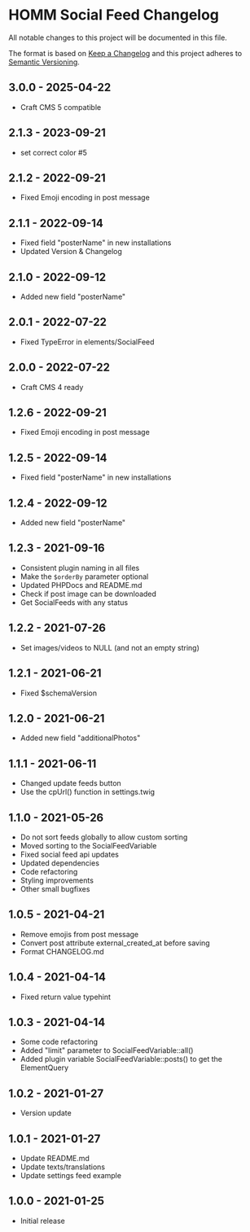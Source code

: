 # HOMM Social Feed Changelog

All notable changes to this project will be documented in this file.

The format is based on [Keep a Changelog](http://keepachangelog.com/) and this project adheres
to [Semantic Versioning](http://semver.org/).

## 3.0.0 - 2025-04-22

- Craft CMS 5 compatible

## 2.1.3 - 2023-09-21

- set correct color #5

## 2.1.2 - 2022-09-21

- Fixed Emoji encoding in post message

## 2.1.1 - 2022-09-14

- Fixed field "posterName" in new installations
- Updated Version & Changelog

## 2.1.0 - 2022-09-12

- Added new field "posterName"

## 2.0.1 - 2022-07-22

- Fixed TypeError in elements/SocialFeed

## 2.0.0 - 2022-07-22

- Craft CMS 4 ready

## 1.2.6 - 2022-09-21

- Fixed Emoji encoding in post message

## 1.2.5 - 2022-09-14

- Fixed field "posterName" in new installations

## 1.2.4 - 2022-09-12

- Added new field "posterName"

## 1.2.3 - 2021-09-16

- Consistent plugin naming in all files
- Make the `$orderBy` parameter optional
- Updated PHPDocs and README.md
- Check if post image can be downloaded
- Get SocialFeeds with any status

## 1.2.2 - 2021-07-26

- Set images/videos to NULL (and not an empty string)

## 1.2.1 - 2021-06-21

- Fixed $schemaVersion

## 1.2.0 - 2021-06-21

- Added new field "additionalPhotos"

## 1.1.1 - 2021-06-11

- Changed update feeds button
- Use the cpUrl() function in settings.twig

## 1.1.0 - 2021-05-26

- Do not sort feeds globally to allow custom sorting
- Moved sorting to the SocialFeedVariable
- Fixed social feed api updates
- Updated dependencies
- Code refactoring
- Styling improvements
- Other small bugfixes

## 1.0.5 - 2021-04-21

- Remove emojis from post message
- Convert post attribute external_created_at before saving
- Format CHANGELOG.md

## 1.0.4 - 2021-04-14

- Fixed return value typehint

## 1.0.3 - 2021-04-14

- Some code refactoring
- Added "limit" parameter to SocialFeedVariable::all()
- Added plugin variable SocialFeedVariable::posts() to get the ElementQuery

## 1.0.2 - 2021-01-27

- Version update

## 1.0.1 - 2021-01-27

- Update README.md
- Update texts/translations
- Update settings feed example

## 1.0.0 - 2021-01-25

- Initial release

